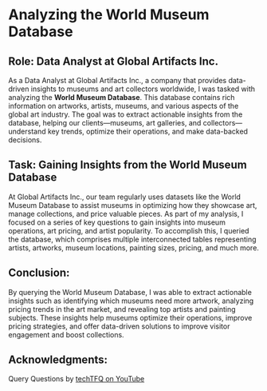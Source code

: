 # Analyzing the World Museum Database

## Role: Data Analyst at Global Artifacts Inc.
As a Data Analyst at Global Artifacts Inc., a company that provides data-driven
insights to museums and art collectors worldwide, I was tasked with analyzing the
**World Museum Database**. This database contains rich information on artworks, artists,
museums, and various aspects of the global art industry. The goal was to extract
actionable insights from the database, helping our clients—museums, art galleries, 
and collectors—understand key trends, optimize their operations, and make data-backed decisions.

## Task: Gaining Insights from the World Museum Database
At Global Artifacts Inc., our team regularly uses datasets like the World Museum Database 
to assist museums in optimizing how they showcase art, manage collections, 
and price valuable pieces. As part of my analysis, I focused on a series of key questions 
to gain insights into museum operations, art pricing, and artist popularity.
To accomplish this, I queried the database, which comprises multiple interconnected tables 
representing artists, artworks, museum locations, painting sizes, pricing, and much more.

## Conclusion:
By querying the World Museum Database, I was able to extract actionable insights such as
identifying which museums need more artwork, analyzing pricing trends in the art market, 
and revealing top artists and painting subjects. These insights help museums optimize their 
operations, improve pricing strategies, and offer data-driven solutions to improve visitor
engagement and boost collections.

## Acknowledgments:
Query Questions by [techTFQ on YouTube](https://youtu.be/AZ29DXaJ1Ts?si=NRk4C2bczh-WSI_5)
